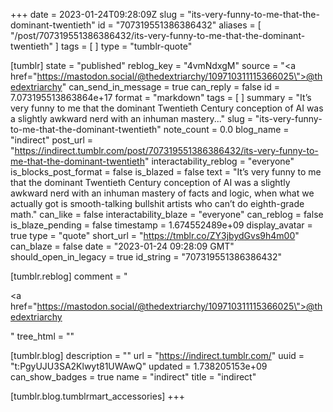 +++
date = 2023-01-24T09:28:09Z
slug = "its-very-funny-to-me-that-the-dominant-twentieth"
id = "707319551386386432"
aliases = [ "/post/707319551386386432/its-very-funny-to-me-that-the-dominant-twentieth" ]
tags = [ ]
type = "tumblr-quote"

[tumblr]
state = "published"
reblog_key = "4vmNdxgM"
source = "<a href=\"https://mastodon.social/@thedextriarchy/109710311115366025\">@thedextriarchy</a>"
can_send_in_message = true
can_reply = false
id = 7.073195513863864e+17
format = "markdown"
tags = [ ]
summary = "It’s very funny to me that the dominant Twentieth Century conception of AI was a slightly awkward nerd with an inhuman mastery..."
slug = "its-very-funny-to-me-that-the-dominant-twentieth"
note_count = 0.0
blog_name = "indirect"
post_url = "https://indirect.tumblr.com/post/707319551386386432/its-very-funny-to-me-that-the-dominant-twentieth"
interactability_reblog = "everyone"
is_blocks_post_format = false
is_blazed = false
text = "It’s very funny to me that the dominant Twentieth Century conception of AI was a slightly awkward nerd with an inhuman mastery of facts and logic, when what we actually got is smooth-talking bullshit artists who can’t do eighth-grade math."
can_like = false
interactability_blaze = "everyone"
can_reblog = false
is_blaze_pending = false
timestamp = 1.674552489e+09
display_avatar = true
type = "quote"
short_url = "https://tmblr.co/ZY3jbydGvs9h4m00"
can_blaze = false
date = "2023-01-24 09:28:09 GMT"
should_open_in_legacy = true
id_string = "707319551386386432"

[tumblr.reblog]
comment = "<p><a href=\"https://mastodon.social/@thedextriarchy/109710311115366025\">@thedextriarchy</a></p>"
tree_html = ""

[tumblr.blog]
description = ""
url = "https://indirect.tumblr.com/"
uuid = "t:PgyUJU3SA2Klwyt81UWAwQ"
updated = 1.738205153e+09
can_show_badges = true
name = "indirect"
title = "indirect"

[tumblr.blog.tumblrmart_accessories]
+++
